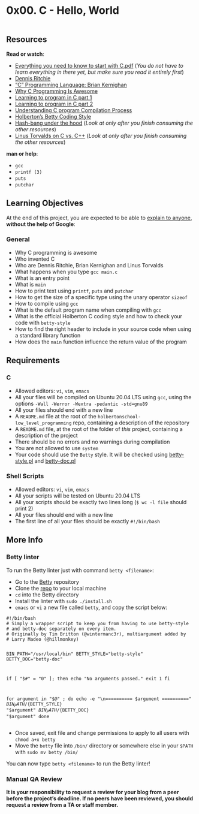 <h1 class="gap">0x00. C - Hello, World</h1><div class="gap" id="project-description">
<p><img alt="" src="https://s3.amazonaws.com/intranet-projects-files/holbertonschool-low_level_programming/212/cisfun.jpg" style=""/></p>
<h2>Resources</h2>
<p><strong>Read or watch</strong>:</p>
<ul>
<li><a href="/rltoken/d6TBbj0HA4EvnmpqvEz68Q" target="_blank" title="Everything you need to know to start with C.pdf">Everything you need to know to start with C.pdf</a> (<em>You do not have to learn everything in there yet, but make sure you read it entirely first</em>)</li>
<li><a href="/rltoken/vY9KI1Ai38BUuydEfadtaA" target="_blank" title="Dennis Ritchie">Dennis Ritchie</a> </li>
<li><a href="/rltoken/f5nVwIVoNRrnddbX-5h5rw" target="_blank" title='"C" Programming Language: Brian Kernighan'>“C” Programming Language: Brian Kernighan</a> </li>
<li><a href="/rltoken/J7yAaPGVuPoJI4iP1DuIPw" target="_blank" title="Why C Programming Is Awesome">Why C Programming Is Awesome</a> </li>
<li><a href="/rltoken/AicyjqLinWdA9qxKsXBKjg" target="_blank" title="Learning to program in C part 1">Learning to program in C part 1</a> </li>
<li><a href="/rltoken/1qtDStnOrOjrVseFa3jngA" target="_blank" title="Learning to program in C part 2">Learning to program in C part 2</a> </li>
<li><a href="/rltoken/qM-SOqtf8ZnGxVtVWchAfg" target="_blank" title="Understanding C program Compilation Process">Understanding C program Compilation Process</a> </li>
<li><a href="/rltoken/8c-wkUvvmuA_d5s4ktmnEw" target="_blank" title="Holberton's Betty Coding Style">Holberton’s Betty Coding Style</a> </li>
<li><a href="/rltoken/7oODGrfLgAJJzoCbfBap3Q" target="_blank" title="Hash-bang under the hood">Hash-bang under the hood</a> (<em>Look at only after you finish consuming the other resources</em>)</li>
<li><a href="/rltoken/8rYFkn82I0QlSygvC0u2Jw" target="_blank" title="Linus Torvalds on C vs. C++">Linus Torvalds on C vs. C++</a> (<em>Look at only after you finish consuming the other resources</em>)</li>
</ul>
<p><strong>man or help</strong>:</p>
<ul>
<li><code>gcc</code></li>
<li><code>printf (3)</code></li>
<li><code>puts</code></li>
<li><code>putchar</code></li>
</ul>
<h2>Learning Objectives</h2>
<p>At the end of this project, you are expected to be able to <a href="/rltoken/eJZ-xVeCra6EqIiwBOYYVg" target="_blank" title="explain to anyone">explain to anyone</a>, <strong>without the help of Google</strong>:</p>
<h3>General</h3>
<ul>
<li>Why C programming is awesome </li>
<li>Who invented C</li>
<li>Who are Dennis Ritchie, Brian Kernighan and Linus Torvalds</li>
<li>What happens when you type <code>gcc main.c</code></li>
<li>What is an entry point</li>
<li>What is <code>main</code></li>
<li>How to print text using <code>printf</code>, <code>puts</code> and <code>putchar</code></li>
<li>How to get the size of a specific type using the unary operator <code>sizeof</code></li>
<li>How to compile using <code>gcc</code></li>
<li>What is the default program name when compiling with <code>gcc</code></li>
<li>What is the official Holberton C coding style and how to check your code with <code>betty-style</code></li>
<li>How to find the right header to include in your source code when using a standard library function</li>
<li>How does the <code>main</code> function influence the return value of the program</li>
</ul>
<h2>Requirements</h2>
<h3>C</h3>
<ul>
<li>Allowed editors: <code>vi</code>, <code>vim</code>, <code>emacs</code></li>
<li>All your files will be compiled on Ubuntu 20.04 LTS using <code>gcc</code>, using the options <code>-Wall -Werror -Wextra -pedantic -std=gnu89</code></li>
<li>All your files should end with a new line</li>
<li>A <code>README.md</code> file at the root of the <code>holbertonschool-low_level_programming</code> repo, containing a description of the repository</li>
<li>A <code>README.md</code> file, at the root of the folder of <em>this</em> project, containing a description of the project</li>
<li>There should be no errors and no warnings during compilation</li>
<li>You are not allowed to use <code>system</code></li>
<li>Your code should use the <code>Betty</code> style. It will be checked using <a href="https://github.com/holbertonschool/Betty/blob/master/betty-style.pl" target="_blank" title="betty-style.pl">betty-style.pl</a> and <a href="https://github.com/holbertonschool/Betty/blob/master/betty-doc.pl" target="_blank" title="betty-doc.pl">betty-doc.pl</a></li>
</ul>
<h3>Shell Scripts</h3>
<ul>
<li>Allowed editors: <code>vi</code>, <code>vim</code>, <code>emacs</code></li>
<li>All your scripts will be tested on Ubuntu 20.04 LTS</li>
<li>All your scripts should be exactly two lines long (<code>$ wc -l file</code> should print 2)</li>
<li>All your files should end with a new line</li>
<li>The first line of all your files should be exactly <code>#!/bin/bash</code></li>
</ul>
<h2>More Info</h2>
<h3>Betty linter</h3>
<p>To run the Betty linter just with command <code>betty &lt;filename&gt;</code>:</p>
<ul>
<li>Go to the <a href="/rltoken/Iz34GJJ6iQ28q3sJXRUdkQ" target="_blank" title="Betty">Betty</a> repository</li>
<li>Clone the <a href="/rltoken/Iz34GJJ6iQ28q3sJXRUdkQ" target="_blank" title="repo">repo</a> to your local machine</li>
<li><code>cd</code> into the Betty directory</li>
<li>Install the linter with <code>sudo ./install.sh</code></li>
<li><code>emacs</code> or <code>vi</code> a new file called <code>betty</code>, and copy the script below:</li>
</ul>
<pre><code>#!/bin/bash
# Simply a wrapper script to keep you from having to use betty-style
# and betty-doc separately on every item.
# Originally by Tim Britton (@wintermanc3r), multiargument added by
# Larry Madeo (@hillmonkey)

BIN_PATH="/usr/local/bin"
BETTY_STYLE="betty-style"
BETTY_DOC="betty-doc"

if [ "$#" = "0" ]; then
    echo "No arguments passed."
    exit 1
fi

for argument in "$@" ; do
    echo -e "\n========== $argument =========="
    ${BIN_PATH}/${BETTY_STYLE} "$argument"
    ${BIN_PATH}/${BETTY_DOC} "$argument"
done
</code></pre>
<ul>
<li>Once saved, exit file and change permissions to apply to all users with <code>chmod a+x betty</code></li>
<li>Move the <code>betty</code> file into <code>/bin/</code> directory or somewhere else in your <code>$PATH</code> with <code>sudo mv betty /bin/</code></li>
</ul>
<p>You can now type <code>betty &lt;filename&gt;</code> to run the Betty linter!</p>
<h3>Manual QA Review</h3>
<p><strong>It is your responsibility to request a review for your blog from a peer before the project’s deadline. If no peers have been reviewed, you should request a review from a TA or staff member.</strong></p>
</div>